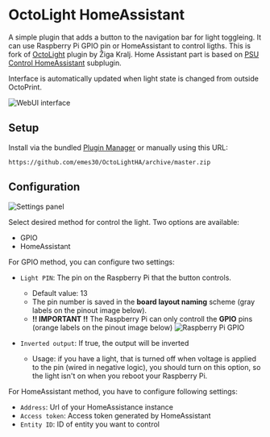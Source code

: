 # OctoLight HomeAssistant
A simple plugin that adds a button to the navigation bar for light toggleing.
It can use Raspberry Pi GPIO pin or HomeAssistant to control ligths.
This is fork of [OctoLight](https://github.com/gigibu5/OctoLight) plugin by Žiga Kralj.
Home Assistant part is based on [PSU Control HomeAssistant](https://github.com/edekeijzer/OctoPrint-PSUControl-HomeAssistant) subplugin.

Interface is automatically updated when light state is changed from outside OctoPrint.

![WebUI interface](img/screenshoot.png)

## Setup
Install via the bundled [Plugin Manager](https://docs.octoprint.org/en/master/bundledplugins/pluginmanager.html)
or manually using this URL:

	https://github.com/emes30/OctoLightHA/archive/master.zip

## Configuration
![Settings panel](img/settings.png)

Select desired method for control the light. Two options are available:
  - GPIO
  - HomeAssistant

For GPIO method, you can configure two settings:
- `Light PIN`: The pin on the Raspberry Pi that the button controls.
	- Default value: 13
	- The pin number is saved in the **board layout naming** scheme (gray labels on the pinout image below).
	- **!! IMPORTANT !!** The Raspberry Pi can only controll the **GPIO** pins (orange labels on the pinout image below)
	![Raspberry Pi GPIO](img/rpi_gpio.png)

- `Inverted output`: If true, the output will be inverted
	- Usage: if you have a light, that is turned off when voltage is applied to the pin (wired in negative logic), you should turn on this option, so the light isn't on when you reboot your Raspberry Pi.

For HomeAssistant method, you have to configure following settings:
- `Address`: Url of your HomeAssistance instance
- `Access token`: Access token generated by HomeAssistant
- `Entity ID`: ID of entity you want to control
